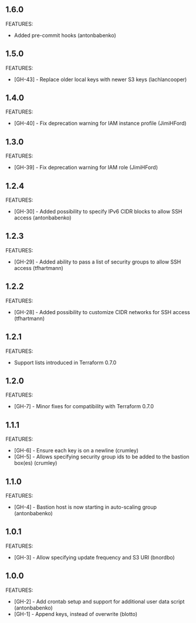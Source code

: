 ## 1.6.0

FEATURES:

 * Added pre-commit hooks (antonbabenko)
 
## 1.5.0

FEATURES:

 * [GH-43] - Replace older local keys with newer S3 keys (lachlancooper)

## 1.4.0

FEATURES:

 * [GH-40] - Fix deprecation warning for IAM instance profile (JimiHFord)

## 1.3.0

FEATURES:

 * [GH-39] - Fix deprecation warning for IAM role (JimiHFord)

## 1.2.4

FEATURES:

 * [GH-30] - Added possibility to specify IPv6 CIDR blocks to allow SSH access (antonbabenko)

## 1.2.3

FEATURES:

 * [GH-29] - Added ability to pass a list of security groups to allow SSH access (tfhartmann)

## 1.2.2

FEATURES:

 * [GH-28] - Added possibility to customize CIDR networks for SSH access (tfhartmann)

## 1.2.1

FEATURES:

 * Support lists introduced in Terraform 0.7.0

## 1.2.0

FEATURES:

 * [GH-7] - Minor fixes for compatibility with Terraform 0.7.0

## 1.1.1

FEATURES:

 * [GH-6] - Ensure each key is on a newline (crumley)
 * [GH-5] - Allows specifying security group ids to be added to the bastion box(es) (crumley)

## 1.1.0

FEATURES:

 * [GH-4] - Bastion host is now starting in auto-scaling group (antonbabenko)

## 1.0.1

FEATURES:

 * [GH-3] - Allow specifying update frequency and S3 URI (bnordbo)

## 1.0.0

FEATURES:

 * [GH-2] - Add crontab setup and support for additional user data script (antonbabenko)
 * [GH-1] - Append keys, instead of overwrite (blotto)
